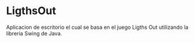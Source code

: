 # LigthsOut
Aplicacion de escritorio el cual se basa en el juego Ligths Out utilizando la libreria Swing de Java.
